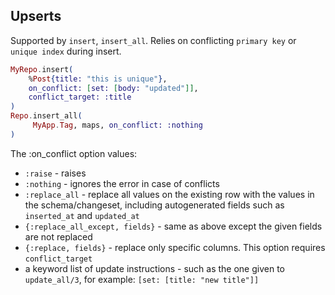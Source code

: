  ## Upserts

Supported by `insert`, `insert_all`.
Relies on conflicting `primary key` or `unique index` during insert.

```elixir
MyRepo.insert(
    %Post{title: "this is unique"},
    on_conflict: [set: [body: "updated"]], 
    conflict_target: :title
)
Repo.insert_all(
     MyApp.Tag, maps, on_conflict: :nothing
)
```

The :on_conflict option values:


- `:raise` - raises
- `:nothing` - ignores the error in case of conflicts
- `:replace_all` - replace all values on the existing row with the values in the schema/changeset, including autogenerated fields such as `inserted_at` and `updated_at`
- `{:replace_all_except, fields}` - same as above except the given fields are not replaced
- `{:replace, fields}` - replace only specific columns. This option requires `conflict_target`
- a keyword list of update instructions - such as the one given to `update_all/3`, for example: `[set: [title: "new title"]]`